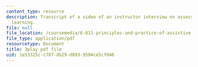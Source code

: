 ```yaml
---
content_type: resource
description: Transcript of a video of an instructor interview on assessing student's
  learning.
file: null
file_location: /coursemedia/6-811-principles-and-practice-of-assistive-technology-fall-2014/1e53325cc787db29d0939594ce5cf046_ZjLZ_P8svSY.pdf
file_type: application/pdf
resourcetype: Document
title: 3play pdf file
uid: 1e53325c-c787-db29-d093-9594ce5cf046
---
```

